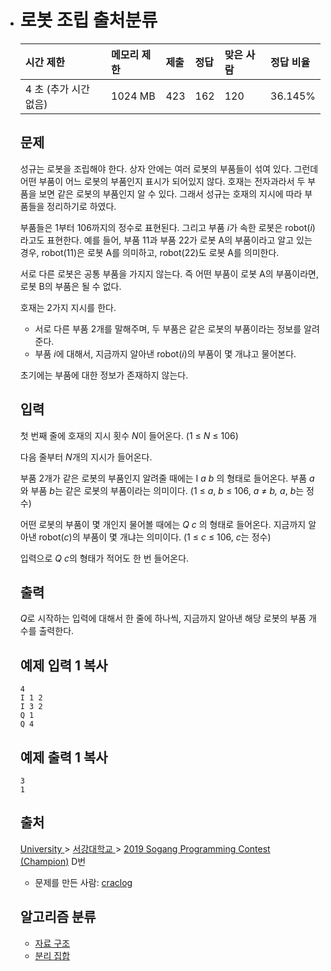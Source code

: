 - # 로봇 조립 출처분류

  | 시간 제한             | 메모리 제한 | 제출 | 정답 | 맞은 사람 | 정답 비율 |
  | :-------------------- | :---------- | :--- | :--- | :-------- | :-------- |
  | 4 초 (추가 시간 없음) | 1024 MB     | 423  | 162  | 120       | 36.145%   |

  ## 문제

  성규는 로봇을 조립해야 한다. 상자 안에는 여러 로봇의 부품들이 섞여 있다. 그런데 어떤 부품이 어느 로봇의 부품인지 표시가 되어있지 않다. 호재는 전자과라서 두 부품을 보면 같은 로봇의 부품인지 알 수 있다. 그래서 성규는 호재의 지시에 따라 부품들을 정리하기로 하였다.

  부품들은 1부터 106까지의 정수로 표현된다. 그리고 부품 *i*가 속한 로봇은 robot(*i*)라고도 표현한다. 예를 들어, 부품 11과 부품 22가 로봇 A의 부품이라고 알고 있는 경우, robot(11)은 로봇 A를 의미하고, robot(22)도 로봇 A를 의미한다.

  서로 다른 로봇은 공통 부품을 가지지 않는다. 즉 어떤 부품이 로봇 A의 부품이라면, 로봇 B의 부품은 될 수 없다.

  호재는 2가지 지시를 한다.

  - 서로 다른 부품 2개를 말해주며, 두 부품은 같은 로봇의 부품이라는 정보를 알려준다.
  - 부품 *i*에 대해서, 지금까지 알아낸 robot(*i*)의 부품이 몇 개냐고 물어본다.

  초기에는 부품에 대한 정보가 존재하지 않는다.

  ## 입력

  첫 번째 줄에 호재의 지시 횟수 *N*이 들어온다. (1 ≤ *N* ≤ 106)

  다음 줄부터 *N*개의 지시가 들어온다.

  부품 2개가 같은 로봇의 부품인지 알려줄 때에는 I *a b* 의 형태로 들어온다. 부품 *a*와 부품 *b*는 같은 로봇의 부품이라는 의미이다. (1 ≤ *a*, *b* ≤ 106, *a* ≠ *b, a*, *b*는 정수)

  어떤 로봇의 부품이 몇 개인지 물어볼 때에는 *Q c* 의 형태로 들어온다. 지금까지 알아낸 robot(*c*)의 부품이 몇 개냐는 의미이다. (1 ≤ *c* ≤ 106, *c*는 정수)

  입력으로 *Q c*의 형태가 적어도 한 번 들어온다.

  ## 출력

  *Q*로 시작하는 입력에 대해서 한 줄에 하나씩, 지금까지 알아낸 해당 로봇의 부품 개수를 출력한다.

  ## 예제 입력 1 복사

  ```
  4
  I 1 2
  I 3 2
  Q 1
  Q 4
  ```

  ## 예제 출력 1 복사

  ```
  3
  1
  ```

  ## 출처

  [University ](https://www.acmicpc.net/category/5)> [서강대학교 ](https://www.acmicpc.net/category/83)> [2019 Sogang Programming Contest (Champion)](https://www.acmicpc.net/category/detail/2128) D번

  - 문제를 만든 사람: [craclog](https://www.acmicpc.net/user/craclog)

  ## 알고리즘 분류

  

  - [자료 구조](https://www.acmicpc.net/problem/tag/175)
  - [분리 집합](https://www.acmicpc.net/problem/tag/81)